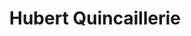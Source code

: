 ---
title: "Hubert Quincaillerie"
url: /rivery/hubert-quincaillerie/
shop: matériel informatique
---
